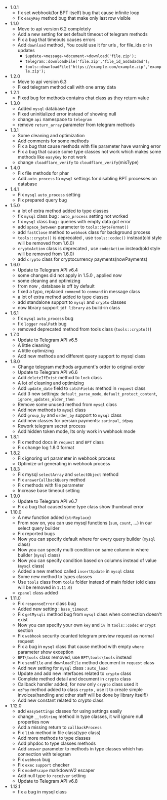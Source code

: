 - 1.0.1
  - fix set webhook(for BPT itself) bug that cause infinite loop
  - fix `easyKey` method bug that make only last row visible
- 1.1.0
  - Move to api version 6.2 completely
  - Add a new setting for set default timeout of telegram methods
  - Fix a bug that timeouts causes errors
  - Add `download` method , You could use it for urls , for file_ids or in updates
     - `$update->message->document->download('file.zip');`
     - `telegram::downloadFile('file.zip','file_id_asdadadad');`
     - `tools::downloadFile('https://example.com/example.zip','example.zip');`
- 1.2.0
  - Move to api version 6.3
  - Fixed telegram method call with one array data
- 1.2.1
  - Fixed bug for methods contains chat class as they return value
- 1.3.0
  - Added `mysql` database type
  - Fixed uninitialized error instead of showing null
  - change `api` namespace to `telegram`
  - remove `return_array` parameter from telegram methods
- 1.3.1
  - Some cleaning and optimization
  - Add comments for some methods
  - Fix a bug that cause methods with file parameter have warning error
  - Fix a bug that cause some type classes not work which makes some methods like `easyKey` to not work
  - change `cloadflare_verify` to `cloudflare_verify`(misType)
- 1.4.0
  - Fix file methods for phar
  - Add `auto_process` to `mysql` settings for disabling BPT processes on database
- 1.4.1
  - Fix `mysql` `auto_process` setting
  - Fix prepared query bug
- 1.5.0
  - a lot of extra method added to type classes
  - fix `mysql` class bug : `auto_process` setting not worked
  - fix `mysql` class bug : queries with empty data got error
  - add `space_between` parameter to `tools::byteFormat()`
  - add `fastClose` method to `webhook` class for background process
  - `tools::crypto()` is deprecated , use `tools::codec()` instead(old style will be removed from 1.6.0)
  - `cryptoAction` class is deprecated , use `codecAction` instead(old style will be removed from 1.6.0)
  - add `crypto` class for cryptocurrency payments(nowPayments)
- 1.6.0
  - Update to Telegram API v6.4
  - some changes did not apply in 1.5.0 , applied now
  - some cleaning and optimizing
  - from now , database is off by default
  - fixed a typo, replaced `commend` to `command` in message class
  - a lot of extra method added to type classes 
  - add standalone support to `mysql` and `crypto` classes
  - now library support `jdf library` as build-in class
- 1.6.1
  - fix `mysql` `auto_process` bug
  - fix `logger` `realPath` bug
  - removed deprecated method from tools class (`tools::crypto()`)
- 1.7.0
  - Update to Telegram API v6.5
  - A little cleaning
  - A little optimizing
  - Add new methods and different query support to mysql class
- 1.8.0
  - Change telegram methods argument's order to original order
  - Update to Telegram API v6.6
  - Add `deleteIfExist` method to `lock` class
  - A lot of cleaning and optimizing
  - Add `update_date` field to `catchFields` method in `request` class
  - Add 3 new settings: `default_parse_mode`, `default_protect_content`, `ignore_updates_older_then`
  - Remove some unused method from `mysql` class
  - Add new methods to `mysql` class
  - Add `group_by` and `order_by` support to `mysql` class
  - Add new classes for persian payments: `zarinpal`, `idpay`
  - Rework telegram secret process
  - Add hidden token mode, Its only work in webhook mode
- 1.8.1
  - Fix method docs in `request` and `BPT` class
  - Fix change log 1.8.0 format
- 1.8.2
  - Fix ignoring url parameter in webhook process
  - Optimize url generating in webhook process
- 1.8.3
  - Fix mysql `selectArray` and `selectObject` method
  - Fix `answerCallbackQuery` method
  - Fix methods with file parameter
  - Increase base timeout setting
- 1.9.0
  - Update to Telegram API v6.7
  - Fix a bug that caused some type class show thumbnail error
- 1.10.0
  - A new function added (`strReplace`)
  - From now on, you can use mysql functions (`sum`, `count`, ...) in our select query builder
  - Fix reported bugs
  - Now you can specify default where for every query builder (`mysql` class)
  - Now you can specify multi condition on same column in where builder (`mysql` class)
  - Now you can specify condition based on columns instead of value (`mysql` class)
  - Added a new method called `insertUpdate` in `mysql` class
  - Some new method to types classes
  - Use `tools` class from `tools` folder instead of main folder (old class will be removed in `1.11.0`)
  - `cpanel` class added
- 1.11.0
  - Fix `responseError` class bug
  - Added new setting : `base_timeout`
  - Fix `getMysqli` method bug from `mysql` class when connection doesn't exist
  - Now you can specify your own `key` and `iv` in `tools::codec` `encrypt` section 
  - Fix `webhook` security counted telegram preview request as normal request
  - Fix a bug in `mysql` class that cause method with empty `where` parameter show exception
  - `BPT\tools` class removed, use `BPT\tools\tools` instead
  - Fix `sendFile` and `downloadFile` method document in `request` class
  - Add new setting for `mysql` class : `auto_load`
  - Update and add new interfaces related to `crypto` class
  - Complete method detail and document in `crypto` class
  - Callback handler added, for now only `crypto` class used it
  - `ezPay` method added to class `crypto` , use it to create simple invoices(handling and other staff will be done by library itself!)
  - Add new constant related to crypto class
- 1.12.0
  - add `easySettings` classes for using settings easily
  - change `__toString` method in type classes, it will ignore null properties now
  - Add a missing return to `callbackProcess`
  - Fix `link` method in file class(type class)
  - Add more methods to type classes 
  - Add phpdoc to type classes methods
  - Add `answer` parameter to methods in type classes which has connection with telegram
  - Fix `webhook` bug
  - Fix `exec` `support` checker
  - Fix `modeEscape` markdownV2 escaper 
  - Add null type to `receiver` setting
  - Update to Telegram API v6.8
- 1.12.1
  - fix a bug in mysql class
